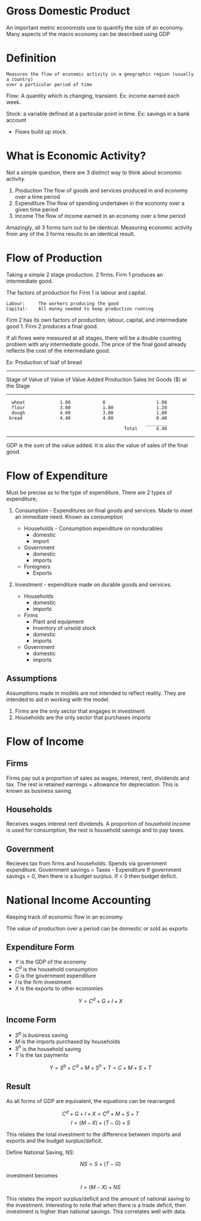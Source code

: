 Gross Domestic Product
======================

An important metric economists use to quantify the size of an economy.  Many aspects of the macro
economy can be described using GDP

# Definition #

	Measures the flow of economic activity in a geographic region (usually a country) 
	over a particular period of time

Flow: A quantity which is changing, transient. Ex: income earned each week. 
	
Stock: a variable defined at a particular point in time. Ex: savings in a bank account

*	Flows build up stock.

# What is Economic Activity? #

Not a simple question, there are 3 distinct way to think about economic activity.

1.	Production		The flow of goods and services produced in and economy over a time period
2.	Expenditure		The flow of spending undertaken in the economy over a given time period
3.	Income			The flow of income earned in an economy over a time period


Amazingly, all 3 forms turn out to be identical.  Measuring economic activity from any of the 3 
forms results in an identical result.

# Flow of Production #

Taking a simple 2 stage production.  2 firms.  Firm 1 produces an intermediate good.  

The factors of production for Firm 1 is labour and capital.

	Labour: 	The workers producing the good
	Capital:	All money needed to keep production running

Firm 2 has its own factors of production; labour, capital, and intermediate good 1.
Firm 2 produces a final good.

If all flows were measured at all stages, there will be a double counting problem with
any intermediate goods. The price of the final good already reflects the cost of the 
intermediate good.  

Ex: Production of loaf of bread

------------------------------------------------------------------------
  Stage of 				Value of	   Value of 		  Value Added
 Production				 Sales 		Int Goods ($)		  at the Stage  
--------------       ------------  ---------------     -----------------

      wheat				1.80			0					1.80
	  flour				3.00			1.80				1.20
	  dough				4.00			3.00				1.00
	 bread				4.40			4.00				0.40
														________
												Total		4.40				
------------------------------------------------------------------------

GDP is the sum of the value added.  It is also the value of sales of the final good.  

# Flow of Expenditure #

Must be precise as to the type of expenditure.  There are 2 types of expenditure;

1.	Consumption - Expenditures on final goods and services.  Made to meet an immediate need.  Known as consumption
	*	Households - Consumption expenditure on nondurables
		*	domestic
		*	import
	*	Government
		*	domestic
		*	imports
	* 	Foreigners
		*	Exports

2.	Investment - expenditure made on durable goods and services.
	*	Households
		* 	domestic
		* 	imports
	* 	Firms
		* 	Plant and equipment
		*	Inventory of unsold stock
		*	domestic
		*	imports
	*	Government
		*	domestic
		*	imports

## Assumptions ##

Assumptions made in models are not intended to reflect reality. They are intended to aid in 
working with the model.

1.	Firms are the only sector that engages in investment
2.	Households are the only sector that purchases imports

# Flow of Income #

## Firms ##

Firms pay out a proportion of sales as wages, interest, rent, dividends and tax.
The rest is retained earnings + allowance for depreciation.  This is known as business saving.

## Households ##

Receives wages interest rent dividends.  A proportion of household income is used for consumption,
the rest is household savings and to pay taxes.

## Government ##

Recieves tax from firms and households.  Spends via government expenditure.  Government savings = Taxes - Expenditure
If government savings > 0, then there is a budget surplus.  If < 0 then budget deficit.

# National Income Accounting #

Keeping track of economic flow in an economy.  

The value of production over a period can be domestic or sold as exports

## Expenditure Form ##

*	$Y$ is the GDP of the economy
*	$C^{d}$ is the household consumption
*	$G$ is the government expenditure
*	$I$ is the firm investment
*	$X$	is the exports to other economies


$$Y = C^{d} + G + I + X$$

## Income Form ##

*	$S^{b}$ is business saving
*	$M$ is the imports purchased by households
*	$S^{h}$ is the household saving
*	$T$ is the tax payments

$$Y = S^{b} + C^{d} + M + S^{h} + T = C + M + S + T$$


## Result ## 

As all forms of GDP are equivalent, the equations can be rearranged

$$C^{d} + G + I + X = C^{d} + M + S + T$$
$$I = ( M - X ) + ( T - G ) + S$$

This relates the total investment to the difference between imports and exports
and the budget surplus/deficit. 

Define National Saving, $NS$:

$$NS = S + ( T - G )$$

investment becomes

$$I = ( M - X ) + NS$$ 

This relates the import surplus/deficit and the amount of national saving to the investment.
Interesting to note that when there is a trade deficit, then investment is higher than national savings.
This correlates well with data. 


